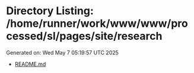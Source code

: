 # Directory Listing: /home/runner/work/www/www/processed/sl/pages/site/research
Generated on: Wed May  7 05:19:57 UTC 2025

- [README.md](README.md)
